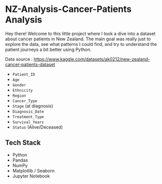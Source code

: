 ﻿# NZ-Analysis-Cancer-Patients Analysis


Hey there! Welcome to this little project where I took a dive into a dataset about cancer patients in New Zealand. The main goal was really just to explore the data, see what patterns I could find, and try to understand the patient journeys a bit better using Python.


Data source :  https://www.kaggle.com/datasets/ak0212/new-zealand-cancer-patients-dataset

*   `Patient_ID`
*   `Age`
*   `Gender`
*   `Ethnicity`
*   `Region` 
*   `Cancer_Type`
*   `Stage` (at diagnosis)
*   `Diagnosis_Date`
*   `Treatment_Type`
*   `Survival_Years`
*   `Status` (Alive/Deceased)

## Tech Stack 

*   Python
*   Pandas
*   NumPy
*   Matplotlib / Seaborn
*   Jupyter Notebook


